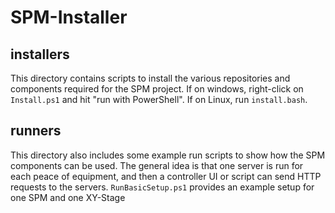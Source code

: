# SPM-Installer
## installers
This directory contains scripts to install the various repositories and components required for the SPM project.
If on windows, right-click on `Install.ps1` and hit "run with PowerShell".
If on Linux, run `install.bash`.

## runners
This directory also includes some example run scripts to show how the SPM components can be used.
The general idea is that one server is run for each peace of equipment, and then a controller UI or script can send HTTP requests to the servers.
`RunBasicSetup.ps1` provides an example setup for one SPM and one XY-Stage


